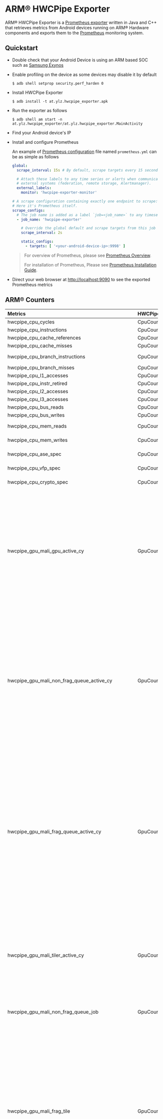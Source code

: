 # ARM® HWCPipe Exporter

ARM® HWCPipe Exporter is a [Prometheus exporter](https://prometheus.io/docs/instrumenting/exporters/) written in Java and C++ that retrieves metrics from Android devices running on ARM® Hardware components and exports them to the [Prometheus](https://prometheus.io/) monitoring system.

## Quickstart

- Double check that your Android Device is using an ARM based SOC such as [Samsung Exynos](https://en.wikipedia.org/wiki/Exynos)

- Enable profiling on the device as some devices may disable it by default

  ```shell
  $ adb shell setprop security.perf_harden 0
  ```

- Install HWCPipe Exporter

  ```shell
  $ adb install -t at.ylz.hwcpipe_exporter.apk
  ```

- Run the exporter as follows

  ```shell
  $ adb shell am start -n at.ylz.hwcpipe_exporter/at.ylz.hwcpipe_exporter.MainActivity
  ```

- Find your Android device's IP

- Install and configure Prometheus

  An example of [Prometheus configuration](https://prometheus.io/docs/prometheus/latest/configuration/configuration/) file named `prometheus.yml` can be as simple as follows

  ```yaml
  global:
    scrape_interval: 15s # By default, scrape targets every 15 seconds.
  
    # Attach these labels to any time series or alerts when communicating with
    # external systems (federation, remote storage, Alertmanager).
    external_labels:
      monitor: 'hwcpipe-exporter-monitor'
  
  # A scrape configuration containing exactly one endpoint to scrape:
  # Here it's Prometheus itself.
  scrape_configs:
    # The job name is added as a label `job=<job_name>` to any timeseries scraped from this config.
    - job_name: 'hwcpipe-exporter'
  
      # Override the global default and scrape targets from this job every 5 seconds.
      scrape_interval: 2s
  
      static_configs:
        - targets: [ '<your-android-device-ip>:9998' ]
  ```

  > For overview of Prometheus, please see [Prometheus Overview](https://prometheus.io/docs/introduction/overview/).
  >
  > For installation of Prometheus, Please see [Prometheus Installation Guide](https://prometheus.io/docs/prometheus/latest/installation/).

- Direct your web browser at [http://localhost:9090](http://localhost:9090) to see the exported Prometheus metrics

## ARM® Counters

| Metrics | HWCPipe | ARM counter | Description | Unit |
| :---- | :---- | :---- | :---- | :---- |
|  hwcpipe_cpu_cycles | CpuCounter::Cycles |  Cycles | Number of CPU cycles | cycles |
|  hwcpipe_cpu_instructions | CpuCounter::Instructions |  Instructions | Number of CPU instructions | instructions |
|  hwcpipe_cpu_cache_references | CpuCounter::CacheReferences |  CacheReferences | Number of cache references | references |
|  hwcpipe_cpu_cache_misses | CpuCounter::CacheMisses |  CacheMisses | Number of cache misses | misses |
|  hwcpipe_cpu_branch_instructions | CpuCounter::BranchInstructions |  BranchInstructions | Number of branch instructionss | instructions |
|  hwcpipe_cpu_branch_misses | CpuCounter::BranchMisses |  BranchMisses | Number of branch misses | misses |
|  hwcpipe_cpu_l1_accesses | CpuCounter::L1Accesses |  L1Accesses | L1 data cache accesses | accesses |
|  hwcpipe_cpu_instr_retired | CpuCounter::InstrRetired |  InstrRetired | All retired instructions | instructions |
|  hwcpipe_cpu_l2_accesses | CpuCounter::L2Accesses |  L2Accesses | L2 data cache accesses | accesses |
|  hwcpipe_cpu_l3_accesses | CpuCounter::L3Accesses |  L3Accesses | L3 data cache accesses | accesses |
|  hwcpipe_cpu_bus_reads | CpuCounter::BusReads |  BusReads | Bus access reads | beats |
|  hwcpipe_cpu_bus_writes | CpuCounter::BusWrites |  BusWrites | Bus access writes | beats |
|  hwcpipe_cpu_mem_reads | CpuCounter::MemReads |  MemReads | Data memory access, load instructions |instructions |
|  hwcpipe_cpu_mem_writes | CpuCounter::MemWrites |  MemWrites | Data memory access, store instructions | instructions |
|  hwcpipe_cpu_ase_spec | CpuCounter::ASESpec |  ASESpec | Speculatively executed SIMD operations | operations |
|  hwcpipe_cpu_vfp_spec | CpuCounter::VFPSpec |  VFPSpec | Speculatively executed floating point operations | operations |
|  hwcpipe_cpu_crypto_spec | CpuCounter::CryptoSpec |  CryptoSpec | Speculatively executed cryptographic operations | operations |
| hwcpipe_gpu_mali_gpu_active_cy | GpuCounter::GpuCycles | MaliGPUActiveCy | GPU active cycles. This counter increments every clock cycle where the GPU has any pending workload present in one of its processing queues, and therefore shows the overall GPU processing load requested by the application. This counter will increment every clock cycle where any workload is present in a processing queue, even if the GPU is stalled waiting for external memory to return data; this is still counted as active time even though no forward progress is being made. Hardware name: GPU_ACTIVE. | cycles |
| hwcpipe_gpu_mali_non_frag_queue_active_cy |GpuCounter::VertexComputeCycles | MaliNonFragQueueActiveCy | Non-fragment queue active cycles. This counter increments every clock cycle where the GPU has any workload present in the non-fragment queue. This queue can be used for vertex shaders, tessellation shaders, geometry shaders, fixed function tiling, and compute shaders. This counter can not disambiguate between these workloads. This counter will increment any clock cycle where a workload is loaded into a queue even if the GPU is stalled waiting for external memory to return data; this is still counted as active time even though no forward progress is being made. Hardware name: JS1_ACTIVE. | cycles |
| hwcpipe_gpu_mali_frag_queue_active_cy | GpuCounter::FragmentCycles | MaliFragQueueActiveCy | Fragment queue active cycles. This counter increments every clock cycle where the GPU has any workload present in the fragment queue. For most graphics content there are significantly more fragments than vertices, so this queue will normally have the highest processing load. In content that is GPU bound by fragment processing it is normal for to be approximately equal to , with vertex and fragment processing running in parallel. This counter will increment any clock cycle where a workload is loaded into a queue even if the GPU is stalled waiting for external memory to return data; this is still counted as active time even though no forward progress is being made. Hardware name: JS0_ACTIVE. | cycles |
| hwcpipe_gpu_mali_tiler_active_cy | GpuCounter::TilerCycles | MaliTilerActiveCy | Tiler active cycles. This counter increments every cycle the tiler has a workload in its processing queue. The tiler can run in parallel to vertex shading and fragment shading so a high cycle count here does not necessarily imply a bottleneck, unless the counters in the shader cores are very low relative to this. Hardware name: TILER_ACTIVE. | cycles |
| hwcpipe_gpu_mali_non_frag_queue_job | GpuCounter::VertexComputeJobs | MaliNonFragQueueJob  | Non-fragment jobs. This counter increments for every job processed by the GPU non-fragment queue. Hardware name: JS1_JOBS. | jobs |
| hwcpipe_gpu_mali_frag_tile | GpuCounter::Tiles | MaliFragTile | Tiles. This counter increments for every tile processed by the shader core. Note that tiles are normally 16x16 pixels but can vary depending on per-pixel storage requirements and the tile buffer size of the current GPU. The number of bits of color storage per pixel available when using a 16x16 tile size on this GPU is 256. Using more storage than this - whether for multi-sampling, wide color formats, or multiple render targets - will result in the driver dynamically reducing tile size until sufficient storage is available. The most accurate way to get the total pixel count rendered by the application is to use the job manager counter, because it will always count 32x32 pixel regions. Hardware name: FRAG_PTILES. | tiles |
| hwcpipe_gpu_mali_frag_tile_kill | GpuCounter::TransactionEliminations | MaliFragTileKill | Constant tiles killed. This counter increments for every tile killed by a transaction elimination CRC check. Hardware name: FRAG_TRANS_ELIM. | tiles |
| hwcpipe_gpu_mali_frag_queue_job |GpuCounter::FragmentJobs | MaliFragQueueJob | Fragment jobs. This counter increments for every job processed by the GPU fragment queue. Hardware name: JS0_JOBS. | jobs |
| hwcpipe_gpu_mali_gpu_pix | GpuCounter::Pixels | MaliGPUPix | Pixels. This expression defines the total number of pixels that are shaded for any render pass. Note that this can be a slight overestimate because the underlying hardware counter rounds the width and height values of the rendered surface to be 32-pixel aligned, even if those pixels are not actually processed during shading because they are out of the active viewport and/or scissor region. | cycles |
| hwcpipe_gpu_mali_frag_ezs_test_qd | GpuCounter::EarlyZTests | MaliFragEZSTestQd | Early ZS tested quads. This counter increments for every quad undergoing early depth and stencil testing. For maximum performance, this number should be close to the total number of input quads. We want as many of the input quads as possible to be subject to early ZS testing as it is significantly more efficient than late ZS testing, which will only kill threads after they have been fragment shaded. Hardware name: FRAG_QUADS_EZS_TEST. | tests |
| hwcpipe_gpu_mali_frag_ezs_kill_qd | GpuCounter::EarlyZKilled | MaliFragEZSKillQd | Early ZS killed quads. This counter increments for every quad killed by early depth and stencil testing. It is common to see a proportion of quads killed at this point in the pipeline, because early ZS is effective at handling depth-based occlusion inside the view frustum, and can reduce the need for perfect culling in the application. However, if a very high percentage of quads are being killed at this stage, this can indicate that improvements in application culling are possible, such as the use of potential visibility sets or portal culling to cull objects in different rooms. Hardware name: FRAG_QUADS_EZS_KILL. | tests |
| hwcpipe_gpu_mali_frag_lzs_test_qd | GpuCounter::LateZTests  | MaliFragLZSTestQd | Late ZS tested quads. This counter increments for every quad undergoing late depth and stencil testing. Hardware name: FRAG_LZS_TEST. | tests |
| hwcpipe_gpu_mali_frag_lzs_kill_qd | GpuCounter::LateZKilled | MaliFragLZSKillQd | Late ZS killed quads. This counter increments for every quad killed by late depth and stencil testing. Hardware name: FRAG_LZS_KILL. | tests |
| hwcpipe_gpu_mali_eng_instr | GpuCounter::Instructions | MaliEngInstr | Executed instructions. This counter increments for every instruction that the execution engine processes per warp. All instructions are single cycle issue. Hardware name: EXEC_INSTR_COUNT. | instructions |
| hwcpipe_gpu_mali_eng_diverged_instr | GpuCounter::DivergedInstructions | MaliEngDivergedInstr | Diverged instructions. This counter increments for every instruction the execution engine processes per warp where there is control flow divergence across the warp. Control flow divergence erodes arithmetic execution efficiency because it implies some threads in the warp are idle because they did not take the current control path through the code. Aim to minimize control flow divergence when designing shader effects. Hardware name: EXEC_INSTR_DIVERGED. | instructions |
| hwcpipe_gpu_mali_core_active_cy | GpuCounter::ShaderCycles  | MaliCoreActiveCy | Execution core active cycles. This counter increments every cycle that the shader core is processing at least one warp. Note that this counter does not provide detailed information about how the functional units are utilized inside the shader core, but simply gives an indication that something was running. Hardware name: EXEC_CORE_ACTIVE. | cycles |
| hwcpipe_gpu_mali_eng_instr_shader_arithmetic_cycles | GpuCounter::ShaderArithmeticCycles | MaliEngInstr | Executed instructions. This counter increments for every instruction that the execution engine processes per warp. All instructions are single cycle issue. Hardware name: EXEC_INSTR_COUNT. | cycles |
| hwcpipe_gpu_mali_ls_issue_cy | GpuCounter::ShaderLoadStoreCycles | MaliLSIssueCy | Load/store total issues. This expression defines the total number of load/store issue cycles. Note that this counter ignores secondary effects such as cache misses, so this counter provides the best case cycle usage. | cycles |
| hwcpipe_gpu_mali_tex_filt_active_cy | GpuCounter::ShaderTextureCycles | MaliTexFiltActiveCy | Texture filtering cycles. This counter increments for every texture filtering issue cycle. Some instructions take more than one cycle due to multi-cycle data access and filtering operations: * 2D bilinear filtering takes two cycles per quad. * 2D trilinear filtering takes four cycles per quad. * 3D bilinear filtering takes four cycles per quad. * 3D trilinear filtering takes eight cycles per quad. Hardware name: TEX_FILT_NUM_OPERATIONS. | cycles |
| hwcpipe_gpu_mali_l2cache_rd_lookup | GpuCounter::CacheReadLookups | MaliL2CacheRdLookup | Read lookup requests. This counter increments for every L2 cache read lookup made. Hardware name: L2_READ_LOOKUP. | lookups |
| hwcpipe_gpu_mali_l2cache_wr_lookup | GpuCounter::CacheWriteLookups | MaliL2CacheWrLookup | Write lookup requests. This counter increments for every L2 cache write lookup made. Hardware name: L2_WRITE_LOOKUP. | lookups |
| hwcpipe_gpu_mali_ext_bus_rd | GpuCounter::ExternalMemoryReadAccesses | MaliExtBusRd | Output external read transactions. This counter increments for every external read transaction made on the memory bus. These transactions will typically result in an external DRAM access, but some designs include a system cache which can provide some buffering. The longest memory transaction possible is 64 bytes in length, but shorter transactions can be generated in some circumstances. Hardware name: L2_EXT_READ. | accesses |
| hwcpipe_gpu_mali_ext_bus_wr | GpuCounter::ExternalMemoryWriteAccesses | MaliExtBusWr | Output external write transactions. This counter increments for every external write transaction made on the memory bus. These transactions will typically result in an external DRAM access, but some chips include a system cache which can provide some buffering. The longest memory transaction possible is 64 bytes in length, but shorter transactions can be generated in some circumstances. Hardware name: L2_EXT_WRITE. | accesses |
| hwcpipe_gpu_mali_ext_bus_rd_stall_cy | GpuCounter::ExternalMemoryReadStalls | MaliExtBusRdStallCy | Output external read stall transactions. This counter increments for every stall cycle on the AXI bus where the GPU has a valid read transaction to send, but is awaiting a ready signal from the bus. Hardware name: L2_EXT_AR_STALL. | stalls |
| hwcpipe_gpu_mali_ext_bus_wr_stall_cy | GpuCounter::ExternalMemoryWriteStalls | MaliExtBusWrStallCy | Output external write stall cycles. This counter increments for every stall cycle on the external bus where the GPU has a valid write transaction to send, but is awaiting a ready signal from the external bus. Hardware name: L2_EXT_W_STALL. | stalls |
| hwcpipe_gpu_mali_ext_bus_rd_by | GpuCounter::ExternalMemoryReadBytes | MaliExtBusRdBy | Output external read bytes. This expression defines the output read bandwidth for the GPU. | B |
| hwcpipe_gpu_mali_ext_bus_wr_by | GpuCounter::ExternalMemoryWriteBytes | MaliExtBusWrBy | Output external write bytes. This expression defines the output write bandwidth for the GPU. | B |

## Reporting issues

If you encounter a problem, please report it as an [issue on GitHub](https://github.com/ylz-at/arm-hwcpipe-exporter/issues).

## License

This package is licensed under [The MIT License](https://mit-license.org/).

